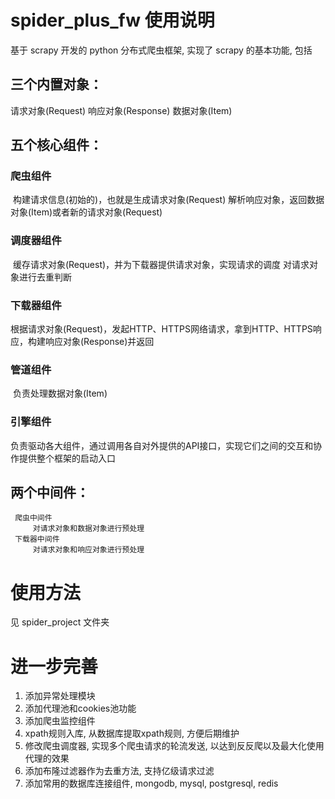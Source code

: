 # spider_plus_fw 使用说明

基于 scrapy 开发的 python 分布式爬虫框架, 实现了 scrapy 的基本功能, 包括

## 三个内置对象：

 请求对象(Request)
 响应对象(Response)
 数据对象(Item)

## 五个核心组件：

 ### 爬虫组件
​     构建请求信息(初始的)，也就是生成请求对象(Request)
​     解析响应对象，返回数据对象(Item)或者新的请求对象(Request)

### 调度器组件
​     缓存请求对象(Request)，并为下载器提供请求对象，实现请求的调度
​     对请求对象进行去重判断

### 下载器组件
​     根据请求对象(Request)，发起HTTP、HTTPS网络请求，拿到HTTP、HTTPS响应，构建响应对象(Response)并返回
### 管道组件
​     负责处理数据对象(Item)
### 引擎组件
​     负责驱动各大组件，通过调用各自对外提供的API接口，实现它们之间的交互和协作
​     提供整个框架的启动入口

## 两个中间件：

```
 爬虫中间件
     对请求对象和数据对象进行预处理
 下载器中间件
     对请求对象和响应对象进行预处理
```

# 使用方法

见 spider_project 文件夹

# 进一步完善

1. 添加异常处理模块
2. 添加代理池和cookies池功能
3. 添加爬虫监控组件
4. xpath规则入库, 从数据库提取xpath规则, 方便后期维护
5. 修改爬虫调度器, 实现多个爬虫请求的轮流发送, 以达到反反爬以及最大化使用代理的效果
6. 添加布隆过滤器作为去重方法, 支持亿级请求过滤
7. 添加常用的数据库连接组件, mongodb, mysql, postgresql, redis

